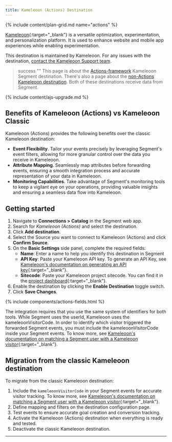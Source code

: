 ```yaml
---
title: Kameleoon (Actions) Destination
---
```


{% include content/plan-grid.md name="actions" %}

[Kameleoon](https://www.kameleoon.com/en?utm_source=segmentio&utm_medium=docs&utm_campaign=partners){:target="_blank”} is a versatile optimization, experimentation, and personalization platform. It is used to enhance website and mobile app experiences while enabling experimentation.

This destination is maintained by Kameleoon. For any issues with the destination, [contact the Kameleoon Support team](mailto:support@kameleoon.com).

> success ""
> This page is about the [Actions-framework](/docs/connections/destinations/actions/) Kameleoon Segment destination. There's also a page about the [non-Actions Kameleoon destination](/docs/connections/destinations/catalog/kameleoon/). Both of these destinations receive data from Segment.


{% include content/ajs-upgrade.md %}


## Benefits of Kameleoon (Actions) vs Kameleoon Classic

Kameleoon (Actions) provides the following benefits over the classic Kameleoon destination:

- **Event Flexibility**. Tailor your events precisely by leveraging Segment's event filters, allowing for more granular control over the data you receive in Kameleoon.
- **Attribute Mapping**. Seamlessly map attributes before forwarding events, ensuring a smooth integration process and accurate representation of your data in Kameleoon.
- **Monitoring Capabilities**. Take advantage of Segment's monitoring tools to keep a vigilant eye on your operations, providing valuable insights and ensuring a seamless data flow into Kameleoon.

## Getting started

1. Navigate to **Connections > Catalog** in the Segment web app.
2. Search for *Kameleoon (Actions)* and select the destination.
3. Click **Add destination**.
4. Select the Source you want to connect to Kameleoon (Actions) and click **Confirm Source**.
5. On the **Basic Settings** side panel, complete the required fields:
     - **Name**: Enter a name to help you identify this destination in Segment
     - **API Key**: Paste your Kameleoon API key. To generate an API Key, see [Kameleoon's documentation on generating an API key](https://help.kameleoon.com/setting-up-segment-destination-actions/#Kameleoon_setup){:target="_blank”}.
     - **Sitecode**: Paste your Kameleoon project sitecode. You can find it in the [project dashboard](https://help.kameleoon.com/question/how-do-i-find-my-site-id/){:target="_blank”}.
6. Enable the destination by clicking the **Enable Destination** toggle switch.
7. Click **Save Changes**.


{% include components/actions-fields.html %}


The integration requires that you use the same system of identifiers for both tools. While Segment uses the userId, Kameleoon uses the kameleoonVisitorCode. In order to identify which visitor triggered the forwarded Segment events, you must include the kameleoonVisitorCode inside your Segment events. To know more, see [Kameleoon's documentation on matching a Segment user with a Kameleoon visitor](https://help.kameleoon.com/setting-up-segment-destination-actions/#Matching_an_Segmentio_user_with_a_Kameleoon_visitor){:target="_blank”}.


## Migration from the classic Kameleoon destination

To migrate from the classic Kameleoon destination:
1. Include the `kameleoonVisitorCode` in your Segment events for accurate visitor tracking. To know more, see [Kameleoon's documentation on matching a Segment user with a Kameleoon visitor](https://help.kameleoon.com/setting-up-segment-destination-actions/#Matching_an_Segmentio_user_with_a_Kameleoon_visitor){:target="_blank”}.
2. Define mapping and filters on the destination configuration page.
3. Test events to ensure accurate goal creation and conversion tracking.
4. Activate the Kameleoon (Actions) destination when everything is ready and tested.
5. Deactivate the classic Kameleoon destination.
---
